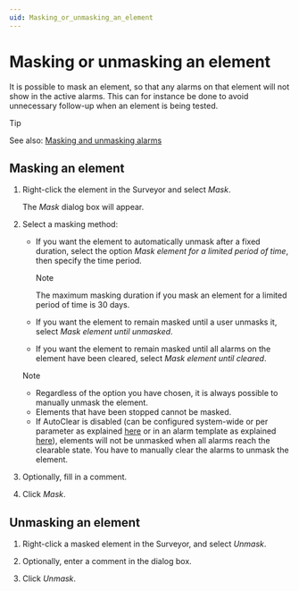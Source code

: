 ```yaml
---
uid: Masking_or_unmasking_an_element
---
```


# Masking or unmasking an element

It is possible to mask an element, so that any alarms on that element will not show in the active alarms. This can for instance be done to avoid unnecessary follow-up when an element is being tested.

> [!TIP]
> See also: [Masking and unmasking alarms](xref:Masking_and_unmasking_alarms)

## Masking an element

1. Right-click the element in the Surveyor and select *Mask*.

   The *Mask* dialog box will appear.

1. Select a masking method:

   - If you want the element to automatically unmask after a fixed duration, select the option *Mask element for a limited period of time*, then specify the time period.

     > [!NOTE]
     > The maximum masking duration if you mask an element for a limited period of time is 30 days.

   - If you want the element to remain masked until a user unmasks it, select *Mask element until unmasked*.

   - If you want the element to remain masked until all alarms on the element have been cleared, select *Mask element until cleared*.

   > [!NOTE]
   >
   > - Regardless of the option you have chosen, it is always possible to manually unmask the element.
   > - Elements that have been stopped cannot be masked.
   > - If AutoClear is disabled (can be configured system-wide or per parameter as explained [here](https://docs.dataminer.services/user-guide/Basic_Functionality/Alarms/Working_with_alarms/Clearing_alarms.html?q=clearable#system-wide-autoclear-setting) or in an alarm template as explained [here](https://docs.dataminer.services/user-guide/Basic_Functionality/Protocols_and_templates/Alarm_templates/Configuring_alarm_templates/Setting_the_autoclear_option_in_alarm_template.html)), elements will not be unmasked when all alarms reach the clearable state. You have to manually clear the alarms to unmask the element.

1. Optionally, fill in a comment.

1. Click *Mask*.

## Unmasking an element

1. Right-click a masked element in the Surveyor, and select *Unmask*.

1. Optionally, enter a comment in the dialog box.

1. Click *Unmask*.
